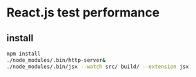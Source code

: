 # React.js test performance

## install
```sh
npm install
./node_modules/.bin/http-server&
./node_modules/.bin/jsx --watch src/ build/ --extension jsx
```
